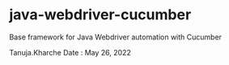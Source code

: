 # java-webdriver-cucumber

Base framework for Java Webdriver automation with Cucumber

Tanuja.Kharche
Date : May 26, 2022
